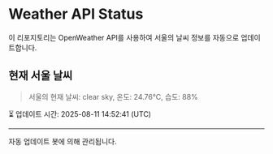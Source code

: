 
# Weather API Status

이 리포지토리는 OpenWeather API를 사용하여 서울의 날씨 정보를 자동으로 업데이트합니다.

## 현재 서울 날씨
> 서울의 현재 날씨: clear sky, 온도: 24.76°C, 습도: 88%

⏳ 업데이트 시간: 2025-08-11 14:52:41 (UTC)

---
자동 업데이트 봇에 의해 관리됩니다.
